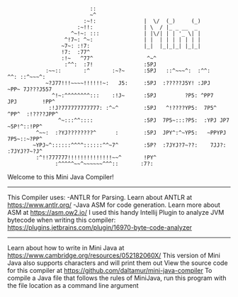                                                                                                     
                              ::                                                                    
                              ~^                                                                    
                            :~!:               |  \/  (_)     (_)                                    
                          :~!!:                | \  / |_ _ __  _                                     
                        ^~!~: :::              | |\/| | | '_ \| |                                   
                      ^!7~: ^~:                | |  | | | | | | |                                     
                     ~7~: :!7:                 |_|  |_|_|_| |_|_|                                     
                     !7:  :77^                                                                      
                     :!~   ^77^                 ^~^                                                 
                      :^^:  :7!                :5PJ                                                 
                :~~::       :^       :~?~      :5PJ   ::^~~~^:  :^^:     ^^: ::^~~~^:               
                ~?J77!!!~~~~!!!!!!~:   J5:     :5PJ  :?????J5Y! :JPJ    ~PP~ 7J???J557              
                  ^!~:^^^^^^^^:::    :!J~      :5PJ         ?P5: ^PP7   JPJ        !PP^             
                 :!J?777777777777: :^~^        :5PJ   ^!????YP5:  7P5^ ^PP^  :!????JPP^             
                    ^~:::^^::::                :5PJ  7P5~:::?P5:  :YPJ JP7  ~5P!^::!PP^             
             ^~~:  :?YJ????????^      :        :5PJ  JPY^:^~YP5:   ~PPYPJ   7P5~::~?PP^             
            ~YPJ~^::::::^^^^::::::^^~7^        :5P?  :7JYJ?7~??:    7JJ?:   :7JYJ?7~?J^             
             :^!!777777!!!!!!!!!!!!!!~~^       !PY^                                                 
                   :^^^^^~~^~~~~~~^^^::       :7?:                                                  
                                                                                                    



Welcome to this Mini Java Compiler!
____________________________________
This Compiler uses: 
-ANTLR for Parsing. Learn about ANTLR at https://www.antlr.org/
-Java ASM for code generation. Learn more about ASM at https://asm.ow2.io/
I used this handy Intellij Plugin to analyze JVM bytecode when writing this compiler: https://plugins.jetbrains.com/plugin/16970-byte-code-analyzer
____________________________________
Learn about how to write in Mini Java at https://www.cambridge.org/resources/052182060X/
This version of Mini Java also supports characters and will print them out
View the source code for this compiler at https://github.com/daltamur/mini-java-compiler
To compile a Java file that follows the rules of MiniJava, run this program with the file location as a command line argument
